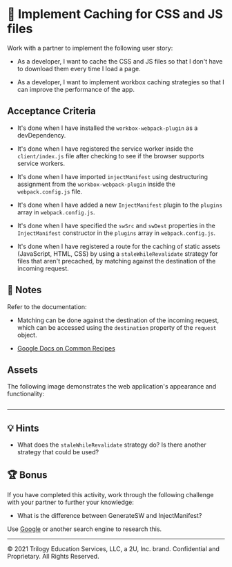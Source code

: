 # 📖 Implement Caching for CSS and JS files

Work with a partner to implement the following user story:

* As a developer, I want to cache the CSS and JS files so that I don't have to download them every time I load a page.

* As a developer, I want to implement workbox caching strategies so that I can improve the performance of the app.

## Acceptance Criteria

* It's done when I have installed the `workbox-webpack-plugin` as a devDependency.

* It's done when I have registered the service worker inside the `client/index.js` file after checking to see if the browser supports service workers.

* It's done when I have imported `injectManifest` using destructuring assignment from the `workbox-webpack-plugin` inside the `webpack.config.js` file.

* It's done when I have added a new `InjectManifest` plugin to the `plugins` array in `webpack.config.js`.

* It's done when I have specified the `swSrc` and `swDest` properties in the `InjectManifest` constructor in the `plugins` array in `webpack.config.js`.

* It's done when I have registered a route for the caching of static assets (JavaScript, HTML, CSS) by using a `staleWhileRevalidate` strategy for files that aren't precached, by matching against the destination of the incoming request.

## 📝 Notes

Refer to the documentation:

* Matching can be done against the destination of the incoming request, which can be accessed using the `destination` property of the `request` object.

* [Google Docs on Common Recipes](https://developers.google.com/web/tools/workbox/guides/common-recipes)

## Assets

<!-- TODO: Add a screenshot -->
The following image demonstrates the web application's appearance and functionality:

![]()

---

## 💡 Hints

* What does the `staleWhileRevalidate` strategy do? Is there another strategy that could be used?

## 🏆 Bonus

If you have completed this activity, work through the following challenge with your partner to further your knowledge:

* What is the difference between GenerateSW and InjectManifest?

Use [Google](https://www.google.com) or another search engine to research this.

---
© 2021 Trilogy Education Services, LLC, a 2U, Inc. brand. Confidential and Proprietary. All Rights Reserved.
